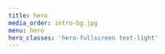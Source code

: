 ```yaml
---
title: hero
media_order: intro-bg.jpg
menu: hero
hero_classes: 'hero-fullscreen text-light'
---
```


